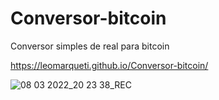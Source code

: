 # Conversor-bitcoin
Conversor simples de real para bitcoin

https://leomarqueti.github.io/Conversor-bitcoin/

![08 03 2022_20 23 38_REC](https://user-images.githubusercontent.com/94808998/157342725-2cf1a9b4-d950-457b-9ac8-16af245df4f7.png)
